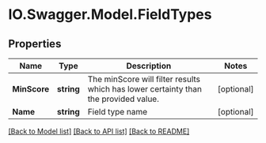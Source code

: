 # IO.Swagger.Model.FieldTypes
## Properties

Name | Type | Description | Notes
------------ | ------------- | ------------- | -------------
**MinScore** | **string** | The minScore will filter results which has lower certainty than the provided value. | [optional] 
**Name** | **string** | Field type name | [optional] 

[[Back to Model list]](../README.md#documentation-for-models) [[Back to API list]](../README.md#documentation-for-api-endpoints) [[Back to README]](../README.md)

